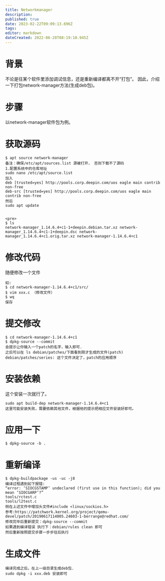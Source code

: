 ```yaml
---
title: Networkmanager
description: 
published: true
date: 2023-02-22T09:09:13.696Z
tags: 
editor: markdown
dateCreated: 2022-06-28T08:19:10.945Z
---
```


# 背景

不论是往某个软件里添加调试信息，还是重新编译都离不开“打包”。
因此，介绍一下打包network-manager方法(生成deb包)。
# 步骤
以network-manager软件包为例。

# 获取源码
```
$ apt source network-manager
备注：确保/etc/apt/sources.list 源被打开， 否则下载不了源码
1.配置系统中的仓库地址
sudo nano /etc/apt/source.list
加入
deb [trusted=yes] http://pools.corp.deepin.com/uos eagle main contrib non-free
deb-src [trusted=yes] http://pools.corp.deepin.com/uos eagle main contrib non-free
然后
sudo apt update


<pre>
$ ls
network-manager_1.14.6.4+c1-1+deepin.debian.tar.xz network-manager_1.14.6.4+c1-1+deepin.dsc network-manager_1.14.6.4+c1.orig.tar.xz network-manager-1.14.6.4+c1
```
# 修改代码
随便修改一个文件
```
如:
$ cd network-manager-1.14.6.4+c1/src/
$ vim xxx.c （修改文件）
$ wq 
保存
```

# 提交修改
```
$ cd network-manager-1.14.6.4+c1
$ dpkg-source --commit
会提示让你输入一个patch的名字，输入即可.
之后可以在 ls debian/patches/下面看到刚才生成的文件(patch)
debian/patches/series: 这个文件决定了，patch的应用顺序
```
# 安装依赖
这个安装一次就行了。
```
sudo apt build-dep network-manager-1.14.6.4+c1
这里可能安装失败，需要依赖其他文件，根据他的提示把相应文件安装好即可。
```
# 应用一下
```
$ dpkg-source -b .
```
# 重新编译
```
$ dpkg-buildpackage -us -uc -j8
编译过程遇到如下报错:
“error: ‘SIOCGSTAMP’ undeclared (first use in this function); did you mean ‘SIOCGARP’?”
tools/rctest.c
tools/l2test.c
侧在上述文件中增加头文件#include <linux/sockios.h>
参考:https://patchwork.kernel.org/project/qemu-devel/patch/20190617114005.24603-1-berrange@redhat.com/
修改完毕后重新提交：dpkg-source --commit 
如果遇到编译错误 执行下：debian/rules clean 即可
然后重新按照提交步骤一步步往后执行
```
# 生成文件
```
编译完成之后，在上一级目录生成deb包.
sudo dpkg -i xxx.deb 安装即可
```


